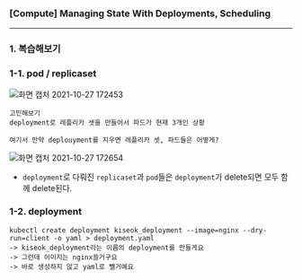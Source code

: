 ### [Compute] Managing State With Deployments, Scheduling

-----  

### 1. 복습해보기
### 1-1. pod / replicaset
![화면 캡처 2021-10-27 172453](https://user-images.githubusercontent.com/62214428/139028631-e794bc9b-5869-4e17-a5fe-f29bee8abdd2.png)
```
고민해보기
deployment로 레플리카 셋을 만들어서 파드가 현재 3개인 상황

여기서 만약 deplouyment를 지우면 레플리카 셋, 파드들은 어떻게?
```
![화면 캡처 2021-10-27 172654](https://user-images.githubusercontent.com/62214428/139028981-6aa1ec74-bf13-4351-a9d7-139dae09381c.png)

- `deployment`로 다뤄진 `replicaset`과 `pod`들은 `deployment`가 delete되면 모두 함께 delete된다.

### 1-2. deployment
```
kubectl create deployment kiseok_deployment --image=nginx --dry-run=client -o yaml > deployment.yaml
-> kiseok_deployment라는 이름의 deployment를 만들게요
-> 그런데 이미지는 nginx쓸거구요
-> 바로 생성하지 않고 yaml로 뺄거예요
```
















